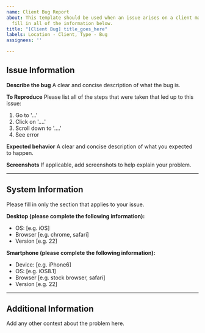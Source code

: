 ```yaml
---
name: Client Bug Report
about: This template should be used when an issue arises on a client machine. Please
  fill in all of the information below.
title: "[Client Bug] title_goes_here"
labels: Location - Client, Type - Bug
assignees: ''

---
```


## Issue Information

**Describe the bug**
A clear and concise description of what the bug is.

**To Reproduce**
Please list all of the steps that were taken that led up to this issue:
1. Go to '...'
2. Click on '....'
3. Scroll down to '....'
4. See error

**Expected behavior**
A clear and concise description of what you expected to happen.

**Screenshots**
If applicable, add screenshots to help explain your problem.

***

## System Information

Please fill in only the section that applies to your issue.  

**Desktop (please complete the following information):**
 - OS: [e.g. iOS]
 - Browser [e.g. chrome, safari]
 - Version [e.g. 22]

**Smartphone (please complete the following information):**
 - Device: [e.g. iPhone6]
 - OS: [e.g. iOS8.1]
 - Browser [e.g. stock browser, safari]
 - Version [e.g. 22]

***

## Additional Information
Add any other context about the problem here.
